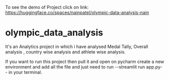 To see the demo of Project click on link:
https://huggingface.co/spaces/nainpatel/olympic-data-analysis-nain

# olympic_data_analysis

It's an Analytics project in which i have analysed  Medal Tally, Overall analysis , country wise analysis and athlete wise analysis.

If you want to run this project then pull it and open on pycharm create a new environment and add all the file and just need to run 
--streamlit run app.py-- in your terminal.

